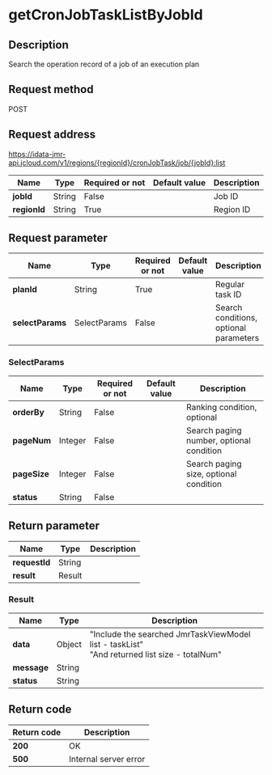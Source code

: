 # getCronJobTaskListByJobId


## Description
Search the operation record of a job of an execution plan

## Request method
POST

## Request address
https://idata-jmr-api.jcloud.com/v1/regions/{regionId}/cronJobTask/job/{jobId}:list

|Name|Type|Required or not|Default value|Description|
|---|---|---|---|---|
|**jobId**|String|False||Job ID|
|**regionId**|String|True||Region ID|

## Request parameter
|Name|Type|Required or not|Default value|Description|
|---|---|---|---|---|
|**planId**|String|True||Regular task ID|
|**selectParams**|SelectParams|False||Search conditions, optional parameters|

### <a name="SelectParams">SelectParams</a>
|Name|Type|Required or not|Default value|Description|
|---|---|---|---|---|
|**orderBy**|String|False||Ranking condition, optional|
|**pageNum**|Integer|False||Search paging number, optional condition|
|**pageSize**|Integer|False||Search paging size, optional condition|
|**status**|String|False|||

## Return parameter
|Name|Type|Description|
|---|---|---|
|**requestId**|String||
|**result**|Result||


### <a name="Result">Result</a>
|Name|Type|Description|
|---|---|---|
|**data**|Object|"Include the searched JmrTaskViewModel list - taskList"<br>"And returned list size - totalNum"<br>|
|**message**|String||
|**status**|String||

## Return code
|Return code|Description|
|---|---|
|**200**|OK|
|**500**|Internal server error|
